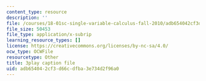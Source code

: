 ```yaml
---
content_type: resource
description: ''
file: /courses/18-01sc-single-variable-calculus-fall-2010/adb654042cf3d66cdfba3e734d2f96a0_hjZhPczMkL4.srt
file_size: 50453
file_type: application/x-subrip
learning_resource_types: []
license: https://creativecommons.org/licenses/by-nc-sa/4.0/
ocw_type: OCWFile
resourcetype: Other
title: 3play caption file
uid: adb65404-2cf3-d66c-dfba-3e734d2f96a0
---
```

